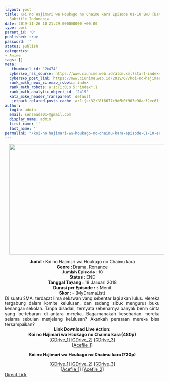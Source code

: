 ```yaml
---
layout: post
title: Koi no Hajimari wa Houkago no Chaimu kara Episode 01-10 END [Batch] Live Action
  Subtitle Indonesia
date: 2019-11-26 10:21:29.000000000 +00:00
type: post
parent_id: '0'
published: true
password: ''
status: publish
categories:
- Anime
tags: []
meta:
  _thumbnail_id: '20474'
  cyberseo_rss_source: https://www.ciunime.web.id/atom.xml?start-index=1501&max-results=150
  cyberseo_post_link: https://www.ciunime.web.id/2019/07/koi-no-hajimari-wa-houkago-no-chaimu.html
  rank_math_news_sitemap_robots: index
  rank_math_robots: a:1:{i:0;s:5:"index";}
  rank_math_analytic_object_id: '2419'
  kata_make_header_transparent: default
  _jetpack_related_posts_cache: a:1:{s:32:"8f6677c9d6b0f903e98ad32ec61f8deb";a:2:{s:7:"expires";i:1657425034;s:7:"payload";a:0:{}}}
author:
  login: admin
  email: senseads014@gmail.com
  display_name: admin
  first_name: ''
  last_name: ''
permalink: "/koi-no-hajimari-wa-houkago-no-chaimu-kara-episode-01-10-end-batch-live-action-subtitle-indonesia/"
---
```

<div class="separator" style="clear: both; text-align: center;"><a href="https://1.bp.blogspot.com/-c7QUgqwZq6w/XSGhhZ6jUAI/AAAAAAAAbJ0/j8KbwIDRshEWRlujeYL_G-GC4MwFoaAbQCLcBGAs/s1600/Koi%2Bno%2BHajimari%2Bwa%2BHoukago%2Bno%2BChaimu%2Bkara.jpg" imageanchor="1" style="margin-left: 1em; margin-right: 1em;"><img border="0" data-original-height="720" data-original-width="1280" height="360" src="{{ site.baseurl }}/assets/2019/11/Koi%2Bno%2BHajimari%2Bwa%2BHoukago%2Bno%2BChaimu%2Bkara.jpg" width="640" /></a></div>
<p>
<div style="text-align: center;"><b>Judul</b><b><b> </b>:</b> Koi no Hajimari wa Houkago no Chaimu kara</div>
<div style="text-align: center;"><b><b>Genre :</b></b> Drama, Romance</div>
<div style="text-align: center;"><b>Jumlah Episode :</b> 10<br /><b>Status :&nbsp;</b>END<br /><b>Tanggal Tayang :</b> 18 Januari 2018<br /><b>Durasi per Episode :</b> 5 Menit</div>
<div style="text-align: center;"><b>Skor :</b> - (MyDramaList)</div>
<div style="text-align: center;"></div>
<div style="text-align: justify;">Di suatu SMA, terdapat lima sekawan yang sebentar lagi akan lulus. Mereka tergabung dalam komite kelulusan, dan sedang sibuk mengurus buku kenangan sekolah. Tanpa disadari, ternyata sebenarnya banyak benih cinta yang bertebaran di antara mereka. Bagaimanakah keseharian mereka selama sebulan menjelang kelulusan? Akankah perasaan mereka bisa tersampaikan?</div>
<div style="text-align: justify;"></div>
<div style="text-align: justify;"></div>
<div style="text-align: center;"><b>Link Download Live Action:</b></div>
<div style="text-align: center;">
<div style="text-align: center;"><b>Koi no Hajimari wa Houkago no Chaimu kara (480p)</b><br />[<a href="https://drive.google.com/uc?export=download&amp;id=1rfP0gm_1NPci6a3ibuuo8otckAkHDGAK" target="_blank" rel="noopener">GDrive_1</a>] [<a href="https://drive.google.com/uc?export=download&amp;id=1rfP0gm_1NPci6a3ibuuo8otckAkHDGAK" target="_blank" rel="noopener">GDrive_2</a>] [<a href="https://drive.google.com/uc?id=1QeqCMuZ5GxQs4BL8VqmXoDwieKSssXwF" target="_blank" rel="noopener">GDrive_3</a>]<br />[<a href="https://acefile.co/f/9296275/doramaindo-id-koi-no-hajimari-wa-houkago-no-chaimu-kara-480p-rar" target="_blank" rel="noopener">Acefile_1</a>]</div>
<p><b>Koi no Hajimari wa Houkago no Chaimu kara (720p)</b></div>
<div style="text-align: center;">[<a href="https://drive.google.com/uc?id=1NFyGBidt53YAXM8Sw2KeU5DHNICboUUn" target="_blank" rel="noopener">GDrive_1</a>] [<a href="https://drive.google.com/uc?id=1-xGupl5V_eCMwrnGDaZPnqfwy3Rbl572" target="_blank" rel="noopener">GDrive_2</a>] [<a href="https://drive.google.com/uc?id=177LCluoWEM6D_GXFJDZiuKXz5otB3tyu" target="_blank" rel="noopener">GDrive_3</a>]<br />[<a href="https://acefile.co/f/9973249/kusonime-cinta-bermula-kala-bel-pulang-sekolah-berdentang-rar" target="_blank" rel="noopener">Acefile_1</a>] [<a href="https://acefile.co/f/1431336/doramaindo-web-id-koi-no-hajimari-wa-houkago-no-chaimu-kara-01-10-rar" target="_blank" rel="noopener">Acefile_2</a>]</div>
<link rel="stylesheet" href="https://cdnjs.cloudflare.com/ajax/libs/font-awesome/4.7.0/css/font-awesome.min.css" />
<div class="divbtn"> <a href="https://handymansurrender.com/fihup8buzv?key=94550f7ce39444073321dde3b8782f97" class="btn"><i class="fa fa-download"></i> Direct Link</a> </div>
